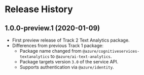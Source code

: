 # Release History

## 1.0.0-preview.1 (2020-01-09)

- First preview release of Track 2 Text Analytics package.
- Differences from previous Track 1 package:
  - Package name changed from `@azure/cognitiveservices-textanalytics` to `@azure/ai-text-analytics`.
  - Package targets version `3.0` of the service API.
  - Supports authentication via `@azure/identity`.
